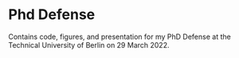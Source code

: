 # Phd Defense
Contains code, figures, and presentation for my PhD Defense at the Technical University of Berlin on 29 March 2022.
